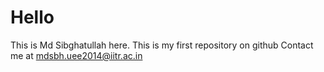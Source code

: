 # Hello
This is Md Sibghatullah here.
This is my first repository on github
Contact me at mdsbh.uee2014@iitr.ac.in
